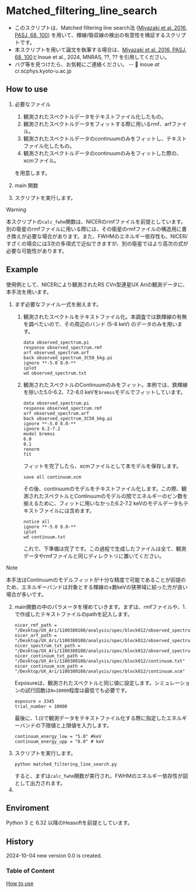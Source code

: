 # Matched_filtering_line_search
- このスクリプトは、Matched filtering line search法 ([Miyazaki et al. 2016, PASJ, 68, 100](https://academic.oup.com/pasj/article/68/6/100/2664382?login=true)) を用いて、輝線/吸収線の検出の有意性を検証するスクリプトです。
- 本スクリプトを用いて論文を執筆する場合は、[Miyazaki et al. 2016, PASJ, 68, 100](https://academic.oup.com/pasj/article/68/6/100/2664382?login=true)とInoue et al., 2024, MNRAS, ??, ?? を引用してください。
- バグ等を見つけたら、お気軽にご連絡ください。
--  📧 inoue *at* cr.scphys.kyoto-u.ac.jp

## How to use
1. 必要なファイル
   1. 観測されたスペクトルデータをテキストファイル化したもの。
   2. 観測されたスペクトルデータをフィットする際に用いるrmf、arfファイル。
   3. 観測されたスペクトルデータのcontinuumのみをフィットし、テキストファイル化したもの。
   4. 観測されたスペクトルデータのcontinuumのみをフィットした際の、xcmファイル。


   を用意します。
2. main 関数
3. スクリプトを実行します。
   
>[!WARNING]
>本スクリプトの`calc_fwhm`関数は、NICERのrmfファイルを前提としています。別の衛星のrmfファイルに用いる際には、その衛星のrmfファイルの構造用に書き換えが必要な場合があります。また、FWHMのエネルギー依存性も、NICER/すざくの場合には3次の多項式で近似できますが、別の衛星ではより高次の式が必要な可能性があります。

## Example 
使用例として、NICERにより観測されたRS CVn型連星UX Ariの観測データに、本手法を用います。
1. まず必要なファイル一式を揃えます。
   1. 観測されたスペクトルをテキストファイル化。本調査では鉄輝線の有無を調べたいので、その周辺のバンド (5-8 keV) のデータのみを用います。
      ```
      data observed_spectrum.pi
      response observed_spectrum.rmf
      arf observed_spectrum.arf
      back observed_spectrum_3C50_bkg.pi
      ignore **-5.0 8.0-**
      iplot
      wd observed_spectrum.txt
      ```
   
   2. 観測されたスペクトルのContinuumのみをフィット。本例では、鉄輝線を除いた5.0-6.2、7.2-8.0 keVを`bremss`モデルでフィットしています。
      ```
      data observed_spectrum.pi
      response observed_spectrum.rmf
      arf observed_spectrum.arf
      back observed_spectrum_3C50_bkg.pi
      ignore **-5.0 8.0-**
      ignore 6.2-7.2
      model bremss
      6.0
      0.1
      renorm
      fit
      ```
      フィットを完了したら、xcmファイルとして本モデルを保存します。
      ```
      save all continuum.xcm
      ```
      その後、continuumのモデルをテキストファイル化します。この際、観測されたスペクトルとContinuumのモデルの間でエネルギーのビン数を揃えるために、フィットに用いなかった6.2-7.2 keVのモデルデータもテキストファイルには含めます。
      ```
      notice all
      ignore **-5.0 8.0-**
      iplot
      wd continuum.txt
      ```
      これで、下準備は完了です。この過程で生成したファイルは全て、観測データやrmfファイルと同じディレクトリに置いてください。

> [!NOTE]
> 本手法はContinuumのモデルフィットが十分な精度で可能であることが前提のため、エネルギーバンドは対象とする輝線の±数keVの狭帯域に絞った方が良い場合が多いです。
2. main関数の中のパラメータを埋めていきます。まずは、rmfファイルや、1.で作成したテキストファイルのpathを記入します。
      ```  
      nicer_rmf_path = "/Desktop/UX_Ari/1100380108/analysis/spec/block012/observed_spectrum.rmf"
      nicer_arf_path = "/Desktop/UX_Ari/1100380108/analysis/spec/block012/observed_spectrum.arf"
      nicer_spectrum_txt_path = "/Desktop/UX_Ari/1100380108/analysis/spec/block012/observed_spectrum.txt"
      nicer_continuum_txt_path = "/Desktop/UX_Ari/1100380108/analysis/spec/block012/continuum.txt"
      nicer_continuum_xcm_path = "/Desktop/UX_Ari/1100380108/analysis/spec/block012/continuum.xcm"
      ```
      Exposureは、観測されたスペクトルと同じ値に設定します。シミュレーションの試行回数は`N=10000`程度は最低でも必要です。
      ``` 
      exposure = 3345
      trial_number = 10000
      ```
      最後に、1.(i)で観測データをテキストファイル化する際に指定したエネルギーバンドの下限値と上限値を入力します。
      ``` 
      continuum_energy_low = "5.0" #keV
      continuum_energy_upp = "8.0" # keV
      ```
3. スクリプトを実行します。
      ```
      python matched_filtering_line_search.py
      ```
   すると、まずは`calc_fwhm`関数が実行され、FWHMのエネルギー依存性が図として出力されます。
5.


## Enviroment
Python 3 と 6.32 以降のHeasoftを前提としています。

## History
2024-10-04 new version 0.0 is created.

### Table of Content
[How to use](#how-to-use)
